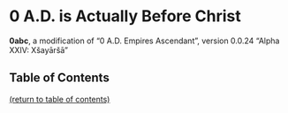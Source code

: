 # 0 A.D. is Actually Before Christ
**0abc**, a modification of “0 A.D. Empires Ascendant”, version 0.0.24 “Alpha XXIV: Xšayāršā”

## Table of Contents

[(return to table of contents)](https://github.com/0abc/0abc-a24#table-of-contents)
